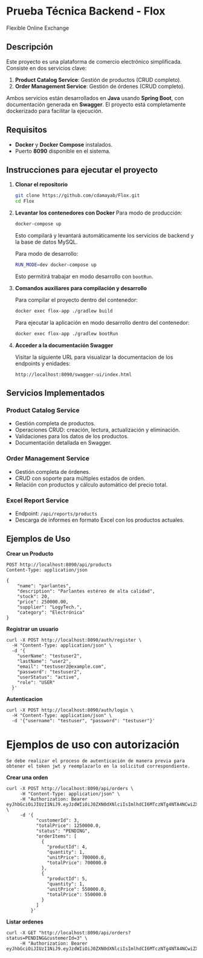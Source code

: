 # Prueba Técnica Backend - Flox
Flexible Online Exchange

## Descripción

Este proyecto es una plataforma de comercio electrónico simplificada. Consiste en dos servicios clave:

1. **Product Catalog Service**: Gestión de productos (CRUD completo).
2. **Order Management Service**: Gestión de órdenes (CRUD completo).

Ambos servicios están desarrollados en **Java** usando **Spring Boot**, con documentación generada en **Swagger**. El proyecto está completamente dockerizado para facilitar la ejecución.

## Requisitos

- **Docker** y **Docker Compose** instalados.
- Puerto **8090** disponible en el sistema.

## Instrucciones para ejecutar el proyecto

1. **Clonar el repositorio**

   ```bash
   git clone https://github.com/cdamayab/Flox.git
   cd Flox
   ```

2. **Levantar los contenedores con Docker**
   Para modo de producción:
   ```bash
   docker-compose up
   ```
   Esto compilará y levantará automáticamente los servicios de backend y la base de datos MySQL.

   Para modo de desarrollo:
   ```bash
   RUN_MODE=dev docker-compose up
   ```
   Esto permitirá trabajar en modo desarrollo con `bootRun`.

3. **Comandos auxiliares para compilación y desarrollo**

   Para compilar el proyecto dentro del contenedor:
   ```bash
   docker exec flox-app ./gradlew build
   ```

   Para ejecutar la aplicación en modo desarrollo dentro del contenedor:
   ```bash
   docker exec flox-app ./gradlew bootRun
   ```

5. **Acceder a la documentación Swagger**

   Visitar la siguiente URL para visualizar la documentacion de los endpoints y enidades:

   ```
   http://localhost:8090/swagger-ui/index.html
   ```

## Servicios Implementados

### Product Catalog Service
- Gestión completa de productos.
- Operaciones CRUD: creación, lectura, actualización y eliminación.
- Validaciones para los datos de los productos.
- Documentación detallada en Swagger.

### Order Management Service
- Gestión completa de órdenes.
- CRUD con soporte para múltiples estados de orden.
- Relación con productos y cálculo automático del precio total.

### Excel Report Service
- Endpoint: `/api/reports/products`
- Descarga de informes en formato Excel con los productos actuales.

## Ejemplos de Uso

**Crear un Producto**
```http
POST http://localhost:8090/api/products
Content-Type: application/json

{
    "name": "parlantes",
    "description": "Parlantes estéreo de alta calidad",
    "stock": 20,
    "price": 250000.00,
    "supplier": "LogyTech.",
    "category": "Electrónica"
}
```

**Registrar un usuario**
```
curl -X POST http://localhost:8090/auth/register \
  -H "Content-Type: application/json" \
  -d '{
    "userName": "testuser2",
    "lastName": "user2",
    "email": "testuser2@example.com",
    "password": "testuser2",
    "userStatus": "active",
    "role": "USER"
  }'
```

**Autenticacion**
```
curl -X POST http://localhost:8090/auth/login \
  -H "Content-Type: application/json" \
  -d '{"username": "testuser", "password": "testuser"}'
```

# Ejemplos de uso con autorización

    Se debe realizar el proceso de autenticación de manera previa para obtener el token jwt y reemplazarlo en la solicitud correspondiente.

**Crear una orden**
```
curl -X POST http://localhost:8090/api/orders \
     -H "Content-Type: application/json" \
     -H "Authorization: Bearer eyJhbGciOiJIUzI1NiJ9.eyJzdWIiOiJ0ZXN0dXNlciIsImlhdCI6MTczNTg4NTA4NCwiZXhwIjoxNzM1ODkyMjg0fQ.3Ectw7TPZx1Cpppnx_EW1_imR6IRr6gysivbjgFa2Rw" \
     -d '{
           "customerId": 3,
           "totalPrice": 1250000.0,
           "status": "PENDING",
           "orderItems": [
             {
               "productId": 4,
               "quantity": 1,
               "unitPrice": 700000.0,
               "totalPrice": 700000.0
             },
             {
               "productId": 5,
               "quantity": 1,
               "unitPrice": 550000.0,
               "totalPrice": 550000.0
             }
           ]
         }'
```

**Listar ordenes**
```
curl -X GET "http://localhost:8090/api/orders?status=PENDING&customerId=3" \
     -H "Authorization: Bearer eyJhbGciOiJIUzI1NiJ9.eyJzdWIiOiJ0ZXN0dXNlciIsImlhdCI6MTczNTg4NTA4NCwiZXhwIjoxNzM1ODkyMjg0fQ.3Ectw7TPZx1Cpppnx_EW1_imR6IRr6gysivbjgFa2Rw"
```